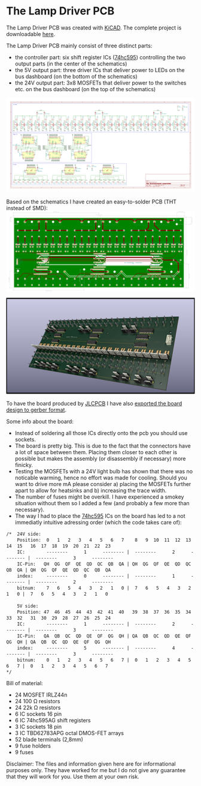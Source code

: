 # The Lamp Driver PCB

The Lamp Driver PCB was created with [KiCAD](https://kicad-pcb.org/). The complete project is downloadable [here](files/LampDriver-Kicad.zip).

The Lamp Driver PCB mainly consist of three distinct parts:
- the controller part: six shift register ICs ([74hc595](https://microcontrollerslab.com/74hc595-shift-register-interfacing-arduino/)) controlling the two output parts (in the center of the schematics)
- the 5V output part: three driver ICs that deliver power to LEDs on the bus dashboard (on the bottom of the schematics)
- the 24V output part: 3x8 MOSFETs that deliver power to the switches etc. on the bus dashboard (on the top of the schematics)

![the schematics](images/LampDriverSchematics.png)

Based on the schematics I have created an easy-to-solder PCB (THT instead of SMD):
![the pcb](images/LampDriverBoard.svg)


![the rendered pcb](images/LampDriverPCB.png)

To have the board produced by [JLCPCB](https://jlcpcb.com/) I have also [exported the board design to gerber format](files/LampDriverPCB_gerber.zip).

Some info about the board:
- Instead of soldering all those ICs directly onto the pcb you should use sockets.
- The board is pretty big. This is due to the fact that the connectors have a lot of space between them. Placing them closer to each other is possible but makes the assembly (or disassembly if necessary) more finicky.
- Testing the MOSFETs with a 24V light bulb has shown that there was no noticable warming, hence no effort was made for cooling. Should you want to drive more mA please consider a) placing the MOSFETs further apart to allow for heatsinks and b) increasing the trace width.
- The number of fuses might be overkill. I have experienced a smokey situation without them so I added a few (and probably a few more than necessary).
- The way I had to place the [74hc595](https://microcontrollerslab.com/74hc595-shift-register-interfacing-arduino/) ICs on the board has led to a not immediatly intuitive adressing order (which the code takes care of):

```
/*  24V side:
    Position:  0   1   2   3   4   5   6   7    8   9  10  11  12  13  14  15   16  17  18  19  20  21  22  23
    IC:        --------      1      -------- |  --------      2      -------- |  --------      3      --------
    IC-Pin:   QH  QG  QF  QE  QD  QC  QB  QA | QH  QG  QF  QE  QD  QC  QB  QA | QH  QG  QF  QE  QD  QC  QB  QA
    index:     --------      0      -------- |  --------      1      -------- |  --------      2      --------
    bitnum:    7   6   5   4   3   2   1   0 |  7   6   5   4   3   2   1   0 |  7   6   5   4   3   2   1   0 

    5V side:
    Position: 47  46  45  44  43  42  41  40   39  38  37  36  35  34  33  32   31  30  29  28  27  26  25  24
    IC:        --------      1      -------- |  --------      2      -------- |  --------      3      --------
    IC-Pin:   QA  QB  QC  QD  QE  QF  QG  QH | QA  QB  QC  QD  QE  QF  QG  QH | QA  QB  QC  QD  QE  QF  QG  QH
    index:     --------      5      -------- |  --------      4      -------- |  --------      3      --------
    bitnum:    0   1   2   3   4   5   6   7 |  0   1   2   3   4   5   6   7 |  0   1   2   3   4   5   6   7 
*/
```

Bill of material:
- 24 MOSFET IRLZ44n
- 24 100 Ω resistors
- 24 22k Ω resistors
-  6 IC sockets 16 pin
-  6 IC 74hc595AG shift registers
-  3 IC sockets 18 pin
-  3 IC TBD62783APG octal DMOS-FET arrays
- 52 blade terminals (2,8mm)
-  9 fuse holders
-  9 fuses 

Disclaimer: The files and information given here are for informational purposes only. They have worked for me but I do not give any guarantee that they will work for you. Use them at your own risk.

